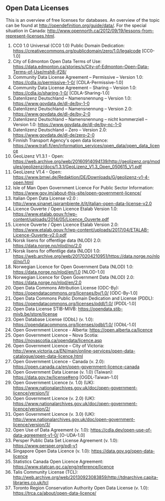 ## Open Data Licenses

This is an overview of free licenses for databases. An overview of the topic can be found at http://opendefinition.org/guide/data/. For the special situation in Canada: http://www.opennorth.ca/2012/09/19/lessons-from-represent-licenses.html.

1. CC0 1.0 Universal (CC0 1.0) Public Domain Dedication: https://creativecommons.org/publicdomain/zero/1.0/legalcode [CC0-1.0]
1. City of Edmonton Open Data Terms of Use: https://data.edmonton.ca/stories/s/City-of-Edmonton-Open-Data-Terms-of-Use/msh8-if28/ 
1. Community Data License Agreement – Permissive – Version 1.0: https://cdla.io/permissive-1-0/ [CDLA-Permissive-1.0]
1. Community Data License Agreement – Sharing – Version 1.0: https://cdla.io/sharing-1-0/ [CDLA-Sharing-1.0]
1. Datenlizenz Deutschland – Namensnennung – Version 1.0: https://www.govdata.de/dl-de/by-1-0
1. Datenlizenz Deutschland – Namensnennung – Version 2.0: https://www.govdata.de/dl-de/by-2-0
1. Datenlizenz Deutschland – Namensnennung – nicht kommerziell – Version 1.0: https://www.govdata.de/dl-de/by-nc-1-0
1. Datenlizenz Deutschland – Zero – Version 2.0: https://www.govdata.de/dl-de/zero-2-0
3. Finnish Transport Agency's open data licence: https://www.trafi.fi/en/information_services/open_data/open_data_licence
4. GeoLizenz V1.3.1 - Open: https://web.archive.org/web/20160914094139/http://geolizenz.org/modules/geolizenz/docs/1.3.1/GeoLizenz_V1.3_Open_050615_V1.pdf
5. GeoLizenz V1.4 - Open: https://www.bmwi.de/Redaktion/DE/Downloads/G/geolizenz-v1-4-open.html
6. Isle of Man Open Government Licence For Public Sector Information: https://www.gov.im/about-this-site/open-government-licence/
7. Italian Open Data License v2.0 : http://www.sinanet.isprambiente.it/it/italian-open-data-license-v2.0
8. Licence Ouverte / Open Licence Etalab Version 1.0: https://www.etalab.gouv.fr/wp-content/uploads/2014/05/Licence_Ouverte.pdf
9. Licence Ouverte / Open Licence Etalab Version 2.0: https://www.etalab.gouv.fr/wp-content/uploads/2017/04/ETALAB-Licence-Ouverte-v2.0.pdf
10. Norsk lisens for offentlige data (NLOD) 2.0: https://data.norge.no/nlod/no/2.0
11. Norsk lisens for offentlige data (NLOD) 1.0: https://web.archive.org/web/20170204210951/https://data.norge.no/nlod/no/1.0
12. Norwegian Licence for Open Government Data (NLOD) 1.0: https://data.norge.no/nlod/en/1.0 [NLOD-1.0]
13. Norwegian Licence for Open Government Data (NLOD) 2.0: https://data.norge.no/nlod/en/2.0
14. Open Data Commons Attribution License (ODC-By): https://opendatacommons.org/licenses/by/1.0/ [ODC-By-1.0]
15. Open Data Commons Public Domain Dedication and License (PDDL): https://opendatacommons.org/licenses/pddl/1.0/ [PDDL-1.0]
16. Open Data License STIB-MIVB: https://opendata.stib-mivb.be/store/license
17. Open Database License (ODbL) (v. 1.0): https://opendatacommons.org/licenses/odbl/1.0/ [ODbL-1.0]
18. Open Government Licence - Alberta: https://open.alberta.ca/licence
19. Open Government Licence – Nova Scotia: https://novascotia.ca/opendata/licence.asp
20. Open Government Licence – City of Victoria: http://www.victoria.ca/EN/main/online-services/open-data-catalogue/open-data-licence.html
21. Open Government Licence - Canada (v. 2.0): https://open.canada.ca/en/open-government-licence-canada
22. Open Government Data License (v. 1.0) (Taiwan): https://data.gov.tw/license#eng [OGDL-Taiwan-1.0]
23. Open Government Licence (v. 1.0) (UK): https://www.nationalarchives.gov.uk/doc/open-government-licence/version/1/
24. Open Government Licence (v. 2.0) (UK): https://www.nationalarchives.gov.uk/doc/open-government-licence/version/2/
25. Open Government Licence (v. 3.0) (UK): http://www.nationalarchives.gov.uk/doc/open-government-licence/version/3/
26. Open Use of Data Agreement (v. 1.0): https://cdla.dev/open-use-of-data-agreement-v1-0/ [O-UDA-1.0]
27. Persper Public Data Set License Agreement (v. 1.0): https://www.persper.org/pdl-v1
28. Singapore Open Data Licence (v. 1.0): https://data.gov.sg/open-data-licence
29. Statistics Canada Open Licence Agreement: https://www.statcan.gc.ca/eng/reference/licence
30. Talis Community License (TCL): http://web.archive.org/web/20130923083859/http://tdnarchive.capita-libraries.co.uk/tcl
31. Toronto Region Conservation Authority Open Data License (v. 1.0): https://trca.ca/about/open-data-licence/

